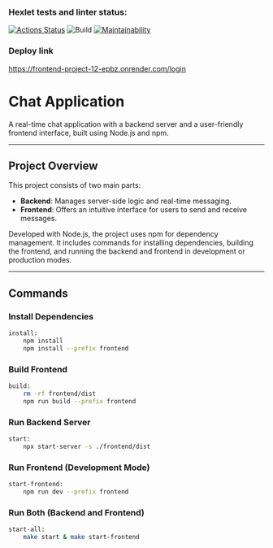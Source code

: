 ### Hexlet tests and linter status:

[![Actions Status](https://github.com/S0ldierBoy/frontend-project-12/actions/workflows/hexlet-check.yml/badge.svg)](https://github.com/S0ldierBoy/frontend-project-12/actions)
![Build](https://github.com/S0ldierBoy/frontend-project-12/actions/workflows/ci.yml/badge.svg)
[![Maintainability](https://qlty.sh/badges/ee7bdf73-558d-4199-a83f-44218cb83477/maintainability.svg)](https://qlty.sh/gh/S0ldierBoy/projects/frontend-project-12)

### Deploy link

https://frontend-project-12-epbz.onrender.com/login

# Chat Application

A real-time chat application with a backend server and a user-friendly frontend interface, built using Node.js and npm.

---

## Project Overview

This project consists of two main parts:

- **Backend**: Manages server-side logic and real-time messaging.
- **Frontend**: Offers an intuitive interface for users to send and receive messages.

Developed with Node.js, the project uses npm for dependency management. It includes commands for installing
dependencies, building the frontend, and running the backend and frontend in development or production modes.

---

## Commands

### Install Dependencies

```bash
install:
	npm install
	npm install --prefix frontend
```

### Build Frontend 
```bash
build:
	rm -rf frontend/dist
	npm run build --prefix frontend
```
### Run Backend Server
```bash
start:
	npx start-server -s ./frontend/dist
```
### Run Frontend (Development Mode)
```bash
start-frontend:
	npm run dev --prefix frontend
```
### Run Both (Backend and Frontend)
```bash
start-all:
	make start & make start-frontend
```


